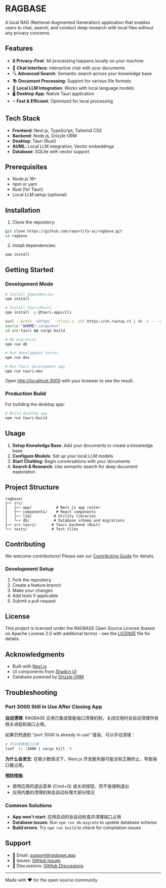 # RAGBASE

A local RAG (Retrieval-Augmented Generation) application that enables users to chat, search, and conduct deep research with local files without any privacy concerns.

## Features

- 🔒 **Privacy-First**: All processing happens locally on your machine
- 💬 **Chat Interface**: Interactive chat with your documents
- 🔍 **Advanced Search**: Semantic search across your knowledge base
- 📚 **Document Processing**: Support for various file formats
- 🧠 **Local LLM Integration**: Works with local language models
- 🖥️ **Desktop App**: Native Tauri application
- ⚡ **Fast & Efficient**: Optimized for local processing

## Tech Stack

- **Frontend**: Next.js, TypeScript, Tailwind CSS
- **Backend**: Node.js, Drizzle ORM
- **Desktop**: Tauri (Rust)
- **AI/ML**: Local LLM integration, Vector embeddings
- **Database**: SQLite with vector support

## Prerequisites

- Node.js 18+ 
- npm or yarn
- Rust (for Tauri)
- Local LLM setup (optional)

## Installation

1. Clone the repository:
```bash
git clone https://github.com/reportify-ai/ragbase.git
cd ragbase
```

2. Install dependencies:
```bash
npm install
```

## Getting Started

### Development Mode

```bash
# Install dependencies
npm install

# Install Tauri(Rust)
npm install -g @tauri-apps/cli

curl --proto '=https' --tlsv1.2 -sSf https://sh.rustup.rs | sh -s -- -y
source "$HOME/.cargo/env"
cd src-tauri && cargo build

# DB migration
npm run db

# Run development server
npm run dev

# Run Tauri development app
npm run tauri:dev
```

Open [http://localhost:3000](http://localhost:3000) with your browser to see the result.

### Production Build

For building the desktop app:

```bash
# Build desktop app
npm run tauri:build
```

## Usage

1. **Setup Knowledge Base**: Add your documents to create a knowledge base
2. **Configure Models**: Set up your local LLM models
3. **Start Chatting**: Begin conversations with your documents
4. **Search & Research**: Use semantic search for deep document exploration

## Project Structure

```
ragbase/
├── src/
│   ├── app/           # Next.js app router
│   ├── components/    # React components
│   ├── lib/          # Utility libraries
│   └── db/           # Database schema and migrations
├── src-tauri/       # Tauri backend (Rust)
└── tests/           # Test files
```

## Contributing

We welcome contributions! Please see our [Contributing Guide](CONTRIBUTING.md) for details.

### Development Setup

1. Fork the repository
2. Create a feature branch
3. Make your changes
4. Add tests if applicable
5. Submit a pull request

## License

This project is licensed under the RAGBASE Open Source License (based on Apache License 2.0 with additional terms) - see the [LICENSE](LICENSE) file for details.

## Acknowledgments

- Built with [Next.js](https://nextjs.org/)
- UI components from [Shadcn UI](https://ui.shadcn.com/)
- Database powered by [Drizzle ORM](https://orm.drizzle.team/)

## Troubleshooting

### Port 3000 Still in Use After Closing App

**自动清理**: RAGBASE 应用已集成智能端口清理机制，关闭应用时会自动清理所有相关进程和端口占用。

如果仍然遇到 "port 3000 is already in use" 错误，可以手动清理：

```bash
# 手动清理端口占用
lsof -ti :3000 | xargs kill -9
```

**为什么会发生**: 在极少数情况下，Next.js 开发服务器可能没有正确终止，导致端口被占用。

**预防措施**: 
- 使用应用的退出菜单 (Cmd+Q) 或关闭按钮，而不是强制退出
- 应用内置的清理机制会自动处理大部分情况

### Common Solutions

- **App won't start**: 应用启动时会自动检查并清理端口占用
- **Database issues**: Run `npm run db:migrate` to update database schema  
- **Build errors**: Try `npm run build` to check for compilation issues

## Support

- 📧 Email: support@ragbase.app
- 🐛 Issues: [GitHub Issues](https://github.com/reportify-ai/ragbase/issues)
- 💬 Discussions: [GitHub Discussions](https://github.com/reportify-ai/ragbase/discussions)

---

Made with ❤️ for the open source community